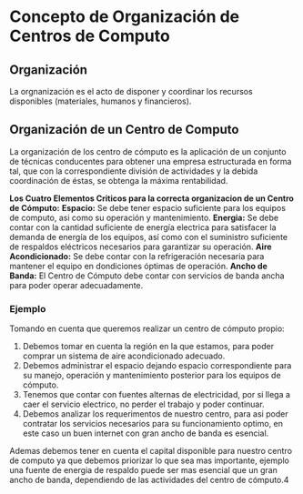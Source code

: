 # Concepto de Organización de Centros de Computo
## Organización
La orgnanización es el acto de disponer y coordinar los recursos disponibles (materiales, humanos y financieros).

## Organización de un Centro de Computo
La organización  de  los centro de cómputo es la aplicación de un conjunto de técnicas conducentes para obtener una empresa estructurada en forma tal, que con la correspondiente división de actividades y la debida coordinación de éstas, se obtenga la máxima rentabilidad.
 
**Los Cuatro Elementos Criticos para la correcta organizacion de un Centro de Cómputo:**
**Espacio:** Se debe tener espacio suficiente para los equipos de computo, asi como su operación y mantenimiento.
**Energia:** Se debe contar con la cantidad suficiente de energía electrica para satisfacer la demanda de energía de los equipos, así como con el suministro suficiente de respaldos eléctricos necesarios para garantizar su operación.
**Aire Acondicionado:** Se debe contar con la refrigeración necesaria para mantener el equipo en dondiciones óptimas de operación.
**Ancho de Banda:** El Centro de Cómputo debe contar con servicios de banda ancha para poder operar adecuadamente.

### Ejemplo
Tomando en cuenta que queremos realizar un centro de cómputo propio:
1. Debemos tomar en cuenta la región en la que estamos, para poder comprar un sistema de aire acondicionado adecuado.
2. Debemos administrar el espacio dejando espacio correspondiente para su manejo, operación y mantenimiento posterior para los equipos de cómputo.
3. Tenemos que contar con fuentes alternas de electricidad, por si llega a caer el servicio electrico, no perder el trabajo y poder continuar.
4. Debemos analizar los requerimentos de nuestro centro, para asi poder contratar los servicios necesarios para su funcionamiento optimo, en este caso un buen internet con gran ancho de banda es esencial.

Ademas debemos tener en cuenta el capital disponible para nuestro centro de computo ya que debemos priorizar lo que sea mas importante, ejemplo una fuente de energia de respaldo puede ser mas esencial que un gran ancho de banda, dependiendo de las actividades del centro de cómputo.4
